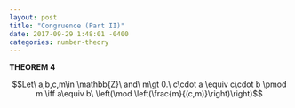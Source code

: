 ```yaml
---
layout: post
title: "Congruence (Part II)"
date: 2017-09-29 1:48:01 -0400
categories: number-theory
---
```


**THEOREM 4**

$$Let\ a,b,c,m\in \mathbb{Z}\ and\ m\gt 0.\ c\cdot a \equiv c\cdot b \pmod m \iff a\equiv b\  \left(\mod \left(\frac{m}{(c,m)}\right)\right)$$
